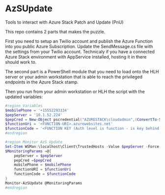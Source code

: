 # AzSUpdate
Tools to interact with Azure Stack Patch and Update (PnU)

This repo contains 2 parts that makes the puzzle. 

First you need to setup an Twilio account and publish the Azure Function into you public Azure Subscription. Update the SendMessage.cs file with the settings from your Twilio account. Technicaly if you have a connected Azure Stack environment with AppService installed, hosting it in there should work to. 

The second part is a PowerShell module that you need to load onto the HLH server or your admin workstation that is able to reach the privileged endpoints in the Azure Stack stamp.

Then you run from your admin workstation or HLH the script with the updated variables:
```PowerShell
#region Variables
$mobilePhone = '+15552293334'
$pepServer = '10.1.52.224'
$pepCred = New-Object pscredential("AZURESTACK\cloudadmin",(ConvertTo-SecureString -AsPlainText -Force "<PASSWORD>"))
$functionUri = '<FUNCTION-URI>.azurewebsites.net'
$functionCode = '<FUNCTION KEY (Auth level is function - is key behind ?code in URI)>'
#endregion

#region Monitor AzS Update
Set-Item WSMan:\localhost\Client\TrustedHosts -Value $pepServer -Force
$MonitoringParams =@{
    pepServer = $pepServer
    pepCred =$pepCred
    mobilePhone = $mobilePhone
    functionURI = $functionUri
    functionCode = $functionCode
}
Monitor-AzSUpdate @MonitoringParams
#endregion
```
